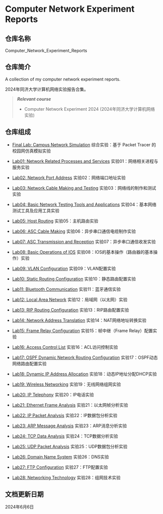 # Computer Network Experiment Reports

## 仓库名称

Computer_Network_Experiment_Reports

## 仓库简介

A collection of my computer network experiment reports.

2024年同济大学计算机网络实验报告合集。

> ***Relevant course***
> * Computer Network Experiment 2024 (2024年同济大学计算机网络实验)

## 仓库组成

* [Final Lab: Campus Network Simulation](FinalLab_Campus_Network_Simulation)
综合实验：基于 Packet Tracer 的校园网仿真模拟实验

* [Lab01: Network Related Processes and Services](Lab01_Network_Related_Processes_and_Services.pdf)
实验01：网络相关进程与服务实验

* [Lab02: Network Port Address](Lab02_Network_Port_Address.pdf)
实验02：网络端口地址实验

* [Lab03: Network Cable Making and Testing](Lab03_Network_Cable_Making_and_Testing.pdf)
实验03：网络线的制作和测试实验

* [Lab04: Basic Network Testing Tools and Applications](Lab04_Basic_Network_Testing_Tools_and_Applications.pdf)
实验04：基本网络测试工具及应用工具实验

* [Lab05: Host Routing](Lab05_Host_Routing.pdf)
实验05：主机路由实验

* [Lab06: ASC Cable Making](Lab06_ASC_Cable_Making.pdf)
实验06：异步串口通信电缆制作实验

* [Lab07: ASC Transmission and Reception](Lab07_ASC_Transmission_and_Reception.pdf)
实验07：异步串口通信收发实验

* [Lab08: Basic Operations of IOS](Lab08_Basic_Operations_of_IOS.pdf)
实验08：IOS的基本操作（路由器的基本操作）实验

* [Lab09: VLAN Configuration](Lab09_VLAN_Configuration.pdf)
实验09：VLAN配置实验

* [Lab10: Static Routing Configuration](Lab10_Static_Routing_Configuration.pdf)
实验10：静态路由配置实验

* [Lab11: Bluetooth Communication](Lab11_Bluetooth_Communication.pdf)
实验11：蓝牙通信实验

* [Lab12: Local Area Network](Lab12_Local_Area_Network.pdf)
实验12：局域网（以太网）实验

* [Lab13: RIP Routing Configuration](Lab13_RIP_Routing_Configuration.pdf)
实验13：RIP路由配置实验

* [Lab14: Network Address Translation](Lab14_Network_Address_Translation.pdf)
实验14：NAT网络地址转换实验

* [Lab15: Frame Relay Configuration](Lab15_Frame_Relay_Configuration.pdf)
实验15：帧中继（Frame Relay）配置实验

* [Lab16: Access Control List](Lab16_Access_Control_List.pdf)
实验16：ACL访问控制实验

* [Lab17: OSPF Dynamic Network Routing Configuration](Lab17_OSPF_Dynamic_Network_Routing_Configuration.pdf)
实验17：OSPF动态网络路由配置实验

* [Lab18: Dynamic IP Address Allocation](Lab18_Dynamic_IP_Address_Allocation.pdf)
实验18：动态IP地址分配DHCP实验

* [Lab19: Wireless Networking](Lab19_Wireless_Networking.pdf)
实验19：无线网络组网实验

* [Lab20: IP Telephony](Lab20_IP_Telephony.pdf)
实验20：IP电话实验

* [Lab21: Ethernet Frame Analysis](Lab21_Ethernet_Frame_Analysis.pdf)
实验21：以太网帧分析实验

* [Lab22: IP Packet Analysis](Lab22_IP_Packet_Analysis.pdf)
实验22：IP数据包分析实验

* [Lab23: ARP Message Analysis](Lab23_ARP_Message_Analysis.pdf)
实验23：ARP消息分析实验

* [Lab24: TCP Data Analysis](Lab24_TCP_Data_Analysis.pdf)
实验24：TCP数据分析实验

* [Lab25: UDP Packet Analysis](Lab25_UDP_Packet_Analysis.pdf)
实验25：UDP数据包分析实验

* [Lab26: Domain Name System](Lab26_Domain_Name_System.pdf)
实验26：DNS实验

* [Lab27: FTP Configuration](Lab27_FTP_Configuration.pdf)
实验27：FTP配置实验

* [Lab28: Networking Technology](Lab28_Networking_Technology.pdf)
实验28：组网技术实验

## 文档更新日期

2024年6月6日